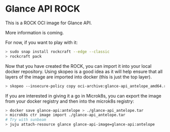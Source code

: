 # Glance API ROCK

This is a ROCK OCI image for Glance API.

More information is coming.

For now, if you want to play with it:

```bash
> sudo snap install rockcraft --edge --classic
> rockcraft pack
```

Now that you have created the ROCK, you can import it into
your local docker repository. Using skopeo is a good idea as
it will help ensure that all layers of the image are imported
into docker (this is just the top layer).

```bash
> skopeo --insecure-policy copy oci-archive:glance-api_antelope_amd64.rock docker-daemon:glance-api:antelope
```

If you are interested in giving it a go in Microk8s, you can
export the image from your docker registry and then into the
microk8s registry:

```bash
> docker save glance-api:antelope > ./glance-api_antelope.tar
> microk8s ctr image import ./glance-api_antelope.tar
# Try with sunbeam
> juju attach-resource glance glance-api-image=glance-api:antelope
```

